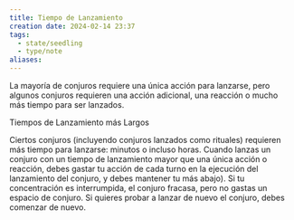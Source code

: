 ```yaml
---
title: Tiempo de Lanzamiento
creation date: 2024-02-14 23:37
tags:
  - state/seedling
  - type/note
aliases:
---
```


La mayoría de conjuros requiere una única acción para lanzarse, pero algunos conjuros requieren una acción adicional, una reacción o mucho más tiempo para ser lanzados.


Tiempos de Lanzamiento más Largos

Ciertos conjuros (incluyendo conjuros lanzados como rituales) requieren más tiempo para lanzarse: minutos o incluso horas. Cuando lanzas un conjuro con un tiempo de lanzamiento mayor que una única acción o reacción, debes gastar tu acción de cada turno en la ejecución del lanzamiento del conjuro, y debes mantener tu más abajo). Si tu concentración es interrumpida, el conjuro fracasa, pero no gastas un espacio de conjuro. Si quieres probar a lanzar de nuevo el conjuro, debes comenzar de nuevo.